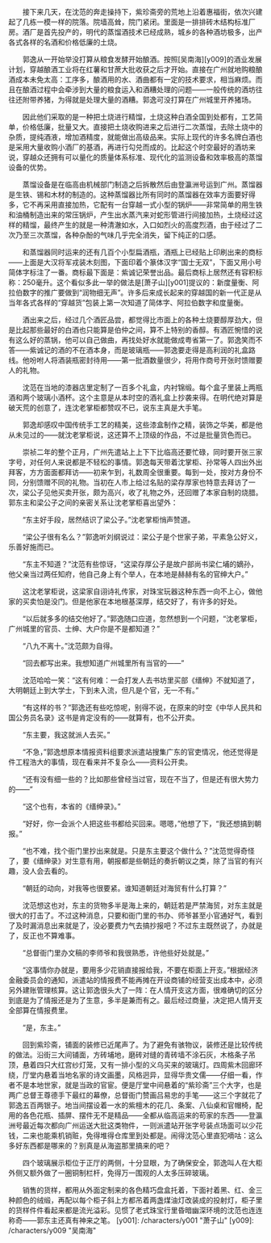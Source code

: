 　　接下来几天，在沈范的奔走操持下，紫珍斋旁的荒地上沿着惠福街，依次兴建起了几栋一模一样的院落。院墙高耸，院门紧闭。里面是一排排砖木结构标准厂房。酒厂是首先投产的，明代的蒸馏酒技术已经成熟，城乡的各种酒坊极多，出产各式各样的名酒和价格低廉的土烧。

　　郭逸从一开始举没打算从粮食发酵开始酿酒。按照[吴南海][y009]的酒业发展计划，穿越酿酒工业将在红薯和甘蔗大批收获之后才开始。直接在广州就地购粮酿酒成本未免太高：工序多，酿酒用的水、酒曲都有一定的技术要求，相当麻烦。而且在酿酒过程中会牵涉到大量的粮食运入和酒糟处理的问题——一般传统的酒坊往往还附带养猪，为得就是处理大量的酒糟。郭逸可没打算在广州城里开养猪场。

　　因此他们采取的是一种把土烧进行精馏，土烧这种白酒全国到处都有，工艺简单，价格低廉，批量又大。直接把土烧收购进来之后进行二次蒸馏，去除土烧中的杂质，提纯酒液，增加酒精度，就能做出高级品来。实际上现代的许多名牌白酒也是采用大量收购小酒厂的基酒，再进行勾兑而成的。比起这个时空最好的酒坊来说，穿越众还拥有可以量化的质量体系标准、现代化的监测设备和效率极高的蒸馏设备的优势。

　　蒸馏设备是在临高由机械部门制造之后拆散然后由登瀛洲号运到广州。蒸馏器是生铁、锡和木材的制造的。这种蒸馏器比所有同时的蒸馏器在效率方面要好得多，它不再采用直接加热，它配有一台穿越一式小型的锅炉——非常简单的用生铁和油桶制造出来的常压锅炉，产生出水蒸汽来对蛇形管进行间接加热，土烧经过这样的精馏，最终产生的就是一种清澈如水，入口如烈火的高度烈酒，由于经过了二次乃至三次蒸馏，各种杂酚的气味几乎完全消失，留下纯正的口感。

　　和蒸馏器同时运来的还有几百个小型扁酒瓶，酒瓶上已经贴上印刷出来的商标——上面是大汉将军戎装木刻图，下面印着个篆体汉字“国士无双”，下面又用小号简体字标注了一番。商标最下面是：紫诚记荣誉出品。最后商标上居然还有容积标称：250毫升。这个看似多此一举的做法是[萧子山][y001]提议的：新度量衡、阿拉伯数字的推广要做到“润物细无声”。许多后来成长起来的穿越国的新一代正是从当年各式各样的“穿越货”包装上第一次知道了简体字、阿拉伯数字和度量衡。

　　酒出来之后，经过几个酒匠品尝，都觉得比市面上的各种土烧要醇厚劲大，但是比起那些最好的白酒也只能算是伯仲之间，算不上特别的香醇。有酒匠惋惜的说有这么好的蒸锅，他可以自己做曲，再找处好水就能做成粤省第一了。郭逸笑而不答——紫诚记的酒的不在酒本身，而是玻璃瓶——郭逸要走得是高利润的礼盒路线。他吩咐人将酒装瓶密封待用——第一批酒数量很少，将用作商号开张时馈赠要人的礼物。

　　沈范在当地的漆器店里定制了一百多个礼盒，内衬锦缎。每个盒子里装上两瓶酒和两个玻璃小酒杯。这个主意是从本时空的酒礼盒上抄袭来得。在明代绝对算是破天荒的创意了，连沈老掌柜都赞叹不已，说东主真是大手笔。

　　郭逸却感叹中国传统手工艺的精美，这些漆盒制作之精，装饰之华美，都是他从未见过的——就沈老掌柜说，这还算不上顶级的作品，不过是批量货色而已。

　　崇祯二年的整个正月，广州先遣站上上下下比临高还要忙碌，同时要开张三家字号，对任何人来说都是不轻松的事情。郭逸每天带着沈掌柜、孙常等人四出外出拜客，方方面面都拜访——初来乍到，礼数周全很重要。每到一处，按对方身份不同，分别馈赠不同的礼物。当初在人市上给过名贴的梁存厚家也特意去拜访了一次，梁公子见他买卖开张，颇为高兴，收了礼物之外，还回赠了本家自制的烧腊。郭东主和梁公子之间的亲密关系让沈老掌柜喜出望外：

　　“东主好手段，居然结识了梁公子。”沈老掌柜悄声赞道。

　　“梁公子很有名么？”郭逸听刘纲说过：梁公子是个世家子弟，平素急公好义，乐善好施而已。

　　“东主不知道？”沈范有些惊讶，“这梁存厚公子是故户部尚书梁仁埔的嫡孙，他父亲当过两任知府，他自己身上有个举人，在本地是赫赫有名的官绅大户。”

　　这沈老掌柜说，这梁家自诩诗礼传家，对珠宝玩器这种东西一向不上心，做他家的买卖怕是没门。但是他家在本地根基深厚，结交好了，有许多的好处。

　　“以后就多多的结交他好了。”郭逸随口应道，忽然想到一个问题，“沈老掌柜，广州城里的官员、士绅、大户你是不是都知道？”

　　“八九不离十。”沈范颇为自得。

　　“回去都写出来。我想知道广州城里所有当官的——”

　　沈范哈哈一笑：“这有何难：一会打发人去书坊里买部《缙绅》不就知道了，大明朝廷上到大学士，下到未入流，但凡是个官，无一不有。”

　　“有这样的书？”郭逸还有些吃惊呢，别得不说，在原来的时空《中华人民共和国公务员名录》这书是肯定没有的——就算有，也不公开卖。

　　“东主要，我这就派人去买。”

　　“不急，”郭逸想原本情报资料组要求派遣站搜集广东的官吏情况，他还觉得是件工程浩大的事情，现在看来并不复杂么——资料公开卖。

　　“还有没有细一些的？比如那些曾经当过官，现在不当了，但是还有很大势力的——”

　　“这个也有，本省的《缙绅录》。”

　　“好好，你一会派个人把这些书都给买回来。嗯嗯，”他想了下，“我还想搞到朝报。”

　　“也不难，找个衙门里抄出来就是。只是东主要这个做什么？”沈范觉得奇怪了，要《缙绅录》对生意有用，朝报都是些朝廷的奏折朝议之类，除了当官的有兴趣，没人会去看的。

　　“朝廷的动向，对我等也很要紧。谁知道朝廷对海贸有什么打算？”

　　沈范想这也对，东主的货物多半是海上来的，朝廷若是严禁海贸，对东主就是很大的打击了。不过这种消息，只要和衙门里的书办、师爷甚至小官通好气，看到了及时漏消息出来就是了，没必要费力气去搞抄报吧？不过东主既然说了，办就是了，反正也不算难事。

　　“总督衙门里办文稿的李师爷和我很熟悉，许他些好处就是。”

　　“这事情你办就是，要用多少花销直接报给我，不要在柜面上开支。”根据经济金融委员会的通知，派遣站的情报费不能再摊在开设商铺的经营支出成本中，必须另外建账管理核算。这让郭逸很头大了一阵：在人情开支这方面，很难确切的区分到底是为了情报还是为了生意，多半是兼而有之。最后经过商量，决定把人情开支全部算在情报费里。

　　“是，东主。”

　　回到紫珍斋，铺面的装修已近尾声了。为了避免有骇物议，装修还是比较传统的做法。沿街三大间铺面，方砖埔地，磨砖对缝的青砖墙不涂石灰，木格条子吊顶，悬着四只大红宫纱灯笼，又有一排小型的义乌买来的玻璃灯。四周紫木回廊环绕，厅堂内悬着当地名家的诗文画墨，风格迥异，显得华贵文儒——仔细一看，作者不是本地世家，就是当政的官宦。便是厅堂中间悬着的“紫珍斋”三个大字，也是两广总督王尊德手下最红的幕僚，总督衙门赞画吕易忠的手笔——这三个字就花了郭逸五百两银子。地当间摆设着一水的紫檀木的花几、条案、八仙桌和官帽椅，配用的各色花瓶、插屏、摆件无不是精品——全都从临高运来的苟家的东西——登瀛洲号最近每次都向广州运送大批这类物件，一则派遣站开张字号装点场面可以少花钱，二来也能乘机销赃，免得堆得仓库里到处都是。闹得沈范心里直犯嘀咕：这么多好东西都是哪来的？别真是从海盗那里搞来的吧？

　　四个玻璃展示柜位于正厅的两侧，十分显眼，为了确保安全，郭逸叫人在大柜外侧又额外做了一圈铜制栏杆，免得万一围观的人太多压碎玻璃。

　　销售的货样，都用从外面定制来的各色精巧盘盒托着，下面衬着黑、红、金三种颜色的绒缎，再配以每个柜子斜上方都吊着两盏煤油灯改装成的投射灯，柜子里的货样件件看起来都是流光溢彩。见惯了老式珠宝行里昏暗幽深环境的沈范也连连称奇——郭东主还真有神来之笔。
[y001]: /characters/y001 "萧子山"
[y009]: /characters/y009 "吴南海"
